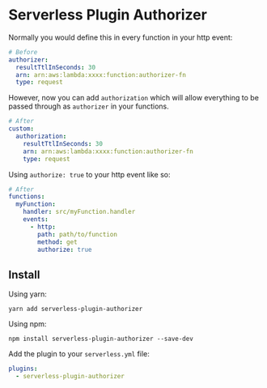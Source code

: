 # Serverless Plugin Authorizer

Normally you would define this in every function in your http event:
```yaml
# Before
authorizer:
  resultTtlInSeconds: 30
  arn: arn:aws:lambda:xxxx:function:authorizer-fn
  type: request
```

However, now you can add `authorization` which will allow everything to be passed through as `authorizer` in your functions.

```yaml
# After
custom:
  authorization:
    resultTtlInSeconds: 30
    arn: arn:aws:lambda:xxxx:function:authorizer-fn
    type: request
```

Using `authorize: true` to your http event like so:

```yaml
# After
functions:
  myFunction:
    handler: src/myFunction.handler
    events:
      - http:
        path: path/to/function
        method: get
        authorize: true
```

## Install
Using yarn:
```
yarn add serverless-plugin-authorizer
```

Using npm:
```
npm install serverless-plugin-authorizer --save-dev
```

Add the plugin to your `serverless.yml` file:
```yaml
plugins:
  - serverless-plugin-authorizer
```
